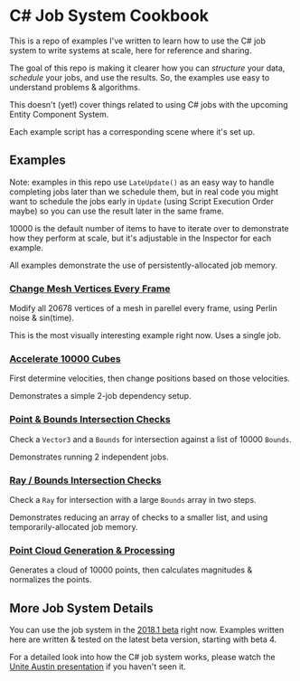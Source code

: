 C# Job System Cookbook
=======================

This is a repo of examples I've written to learn how to use the C# job system to write systems at scale, here for reference and sharing.  

The goal of this repo is making it clearer how you can _structure_ your data, _schedule_ your jobs, and use the results. 
So, the examples use easy to understand problems & algorithms. 

This doesn't (yet!) cover things related to using C# jobs with the upcoming Entity Component System.

Each example script has a corresponding scene where it's set up.

## Examples

Note: examples in this repo use `LateUpdate()` as an easy way to handle completing jobs later than we schedule them, but in real code you might want to schedule the jobs early in `Update` (using Script Execution Order maybe) so you can use the result later in the same frame.

10000 is the default number of items to have to iterate over to demonstrate how they perform at scale, but it's adjustable in the Inspector for each example.

All examples demonstrate the use of persistently-allocated job memory.

### [Change Mesh Vertices Every Frame](Assets/Scripts/MeshVerticesParallelUpdate.cs)

Modify all 20678 vertices of a mesh in parellel every frame, using Perlin noise & sin(time).

This is the most visually interesting example right now.  Uses a single job.

### [Accelerate 10000 Cubes](Assets/Scripts/AccelerationParallelFor.cs)

First determine velocities, then change positions based on those velocities.

Demonstrates a simple 2-job dependency setup. 


### [Point & Bounds Intersection Checks](Assets/Scripts/CheckBoundsParallelFor.cs)

Check a `Vector3` and a `Bounds` for intersection against a list of 10000 `Bounds`.

Demonstrates running 2 independent jobs. 

### [Ray / Bounds Intersection Checks](Assets/Scripts/RayBoundsIntersection.cs)

Check a `Ray` for intersection with a large `Bounds` array in two steps.

Demonstrates reducing an array of checks to a smaller list, and using temporarily-allocated job memory. 

### [Point Cloud Generation & Processing](Assets/Scripts/PointCloudProcessing.cs)

Generates a cloud of 10000 points, then calculates magnitudes & normalizes the points.


## More Job System Details

You can use the job system in the [2018.1 beta](https://unity3d.com/unity/beta) right now. 
Examples written here are written & tested on the latest beta version, starting with beta 4.


For a detailed look into how the C# job system works, please watch the [Unite Austin presentation](https://www.youtube.com/watch?v=AXUvnk7Jws4) if you haven't seen it.  
